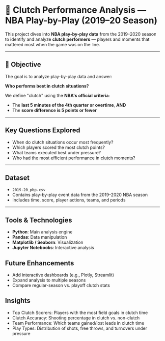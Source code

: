 # 🏀 Clutch Performance Analysis — NBA Play-by-Play (2019–20 Season)

This project dives into **NBA play-by-play data** from the 2019–2020 season to identify and analyze **clutch performers** — players and moments that mattered most when the game was on the line.

---

## 🎯 Objective

The goal is to analyze play-by-play data and answer:

**Who performs best in clutch situations?**

We define "clutch" using the **NBA's official criteria**:
- The **last 5 minutes of the 4th quarter or overtime**, **AND**
- The **score difference is 5 points or fewer**

---

## Key Questions Explored

- When do clutch situations occur most frequently?
- Which players scored the most clutch points?
- What teams executed best under pressure?
- Who had the most efficient performance in clutch moments?

---

## Dataset

- `2019-20_pbp.csv`
- Contains play-by-play event data from the 2019–2020 NBA season
- Includes time, score, player actions, teams, and periods

---

## Tools & Technologies

- **Python**: Main analysis engine
- **Pandas**: Data manipulation
- **Matplotlib / Seaborn**: Visualization
- **Jupyter Notebooks**: Interactive analysis

## Future Enhancements
- Add interactive dashboards (e.g., Plotly, Streamlit)
- Expand analysis to multiple seasons
- Compare regular-season vs. playoff clutch stats

## Insights
- Top Clutch Scorers: Players with the most field goals in clutch time
- Clutch Accuracy: Shooting percentage in clutch vs. non-clutch
- Team Performance: Which teams gained/lost leads in clutch time
- Play Types: Distribution of shots, free throws, and turnovers under pressure
